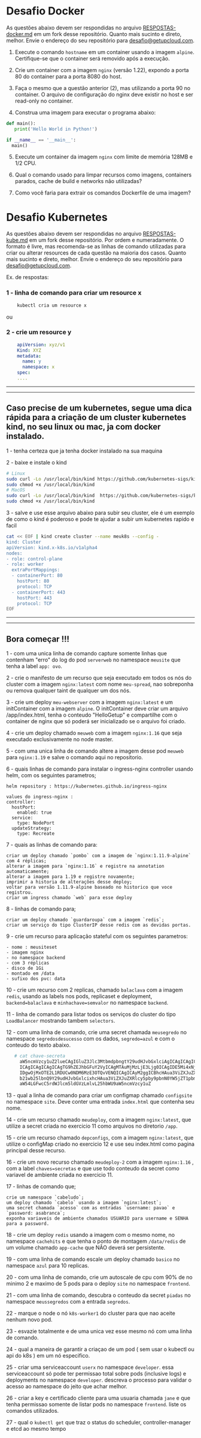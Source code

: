 # Desafio Docker

As questões abaixo devem ser respondidas no arquivo [RESPOSTAS-docker.md](RESPOSTAS-docker.md) em um fork desse repositório. Quanto mais sucinto e direto, melhor. Envie o endereço do seu repositório para desafio@getupcloud.com.

1. Execute o comando `hostname` em um container usando a imagem `alpine`. Certifique-se que o container será removido após a execução.

2. Crie um container com a imagem `nginx` (versão 1.22), expondo a porta 80 do container para a porta 8080 do host.

3. Faça o mesmo que a questão anterior (2), mas utilizando a porta 90 no container. O arquivo de configuração do nginx deve existir no host e ser read-only no container.

4. Construa uma imagem para executar o programa abaixo:

```python
def main():
   print('Hello World in Python!')

if __name__ == '__main__':
  main()
```

5. Execute um container da imagem `nginx` com limite de memória 128MB e 1/2 CPU.

6. Qual o comando usado para limpar recursos como imagens, containers parados, cache de build e networks não utilizadas?

7. Como você faria para extrair os comandos Dockerfile de uma imagem?

# Desafio Kubernetes

As questões abaixo devem ser respondidas no arquivo [RESPOSTAS-kube.md](RESPOSTAS-kube.md) em um fork desse repositório. Por ordem e numeradamente. O formato é livre, mas recomenda-se as linhas de comando utilizadas para criar ou alterar resources de cada questão na maioria dos casos. Quanto mais sucinto e direto, melhor. Envie o endereço do seu repositório para desafio@getupcloud.com.

Ex. de respostas:

### 1 - linha de comando para criar um resource x

```bash
    kubectl cria um resource x
```

ou

### 2 - crie um resource y

```yaml
    apiVersion: xyz/v1
    Kind: XYZ
    metadata:
      name: y
      namespace: x
    spec:
    ....
```

---
---

## Caso precise de um kubernetes, segue uma dica rápida para a criação de um cluster kubernetes kind, no seu linux ou mac, ja com docker instalado.

1 - tenha certeza que ja tenha docker instalado na sua maquina

2 - baixe e instale o kind 

```bash
# Linux
sudo curl -Lo /usr/local/bin/kind https://github.com/kubernetes-sigs/kind/releases/download/v0.16.0/kind-linux-amd64
sudo chmod +x /usr/local/bin/kind
# MacOS
sudo curl -Lo /usr/local/bin/kind  https://github.com/kubernetes-sigs/kind/releases/download/v0.16.0/kind-darwin-arm64
sudo chmod +x /usr/local/bin/kind
```

3 - salve e use esse arquivo abaixo para subir seu cluster, ele é um exemplo de como o kind é poderoso e pode te ajudar a subir um kubernetes rapido e facil

```bash
cat << EOF | kind create cluster --name meuk8s --config -
kind: Cluster
apiVersion: kind.x-k8s.io/v1alpha4
nodes:
- role: control-plane
- role: worker
  extraPortMappings:
  - containerPort: 80
    hostPort: 80
    protocol: TCP
  - containerPort: 443
    hostPort: 443
    protocol: TCP
EOF
```

---
---

## Bora começar !!!

1 - com uma unica linha de comando capture somente linhas que contenham "erro" do log do pod `serverweb` no namespace `meusite` que tenha a label `app: ovo`.

2 - crie o manifesto de um recurso que seja executado em todos os nós do cluster com a imagem `nginx:latest` com nome `meu-spread`, nao sobreponha ou remova qualquer taint de qualquer um dos nós.

3 - crie um deploy `meu-webserver` com a imagem `nginx:latest` e um initContainer com a imagem `alpine`. O initContainer deve criar um arquivo /app/index.html, tenha o conteudo "HelloGetup" e compartilhe com o container de nginx que só poderá ser inicializado se o arquivo foi criado.

4 - crie um deploy chamado `meuweb` com a imagem `nginx:1.16` que seja executado exclusivamente no node master.

5 - com uma unica linha de comando altere a imagem desse pod `meuweb` para `nginx:1.19` e salve o comando aqui no repositorio.

6 - quais linhas de comando para instalar o ingress-nginx controller usando helm, com os seguintes parametros;

    helm repository : https://kubernetes.github.io/ingress-nginx

    values do ingress-nginx : 
    controller:
      hostPort:
        enabled: true
      service:
        type: NodePort
      updateStrategy:
        type: Recreate

7 - quais as linhas de comando para: 

    criar um deploy chamado `pombo` com a imagem de `nginx:1.11.9-alpine` com 4 réplicas;
    alterar a imagem para `nginx:1.16` e registre na annotation automaticamente;
    alterar a imagem para 1.19 e registre novamente; 
    imprimir a historia de alterações desse deploy;
    voltar para versão 1.11.9-alpine baseado no historico que voce registrou.
    criar um ingress chamado `web` para esse deploy


8 - linhas de comando para; 

    criar um deploy chamado `guardaroupa` com a imagem `redis`;
    criar um serviço do tipo ClusterIP desse redis com as devidas portas.

9 - crie um recurso para aplicação stateful com os seguintes parametros:

    - nome : meusiteset
    - imagem nginx 
    - no namespace backend
    - com 3 réplicas
    - disco de 1Gi
    - montado em /data
    - sufixo dos pvc: data


10 - crie um recurso com 2 replicas, chamado `balaclava` com a imagem `redis`, usando as labels nos pods, replicaset e deployment, `backend=balaclava` e `minhachave=semvalor` no namespace `backend`.

11 - linha de comando para listar todos os serviços do cluster do tipo `LoadBalancer` mostrando tambem `selectors`.

12 - com uma linha de comando, crie uma secret chamada `meusegredo` no namespace `segredosdesucesso` com os dados, `segredo=azul` e com o conteudo do texto abaixo.

```bash
   # cat chave-secreta
     aW5ncmVzcy1uZ2lueCAgIGluZ3Jlc3MtbmdpbngtY29udHJvbGxlciAgICAgICAgICAgICAgICAg
     ICAgICAgICAgICAgTG9hZEJhbGFuY2VyICAgMTAuMjMzLjE3Ljg0ICAgIDE5Mi4xNjguMS4zNSAg
     IDgwOjMxOTE2L1RDUCw0NDM6MzE3OTQvVENQICAgICAyM2ggICBhcHAua3ViZXJuZXRlcy5pby9j
     b21wb25lbnQ9Y29udHJvbGxlcixhcHAua3ViZXJuZXRlcy5pby9pbnN0YW5jZT1pbmdyZXNzLW5n
     aW54LGFwcC5rdWJlcm5ldGVzLmlvL25hbWU9aW5ncmVzcy1uZ
```

13 - qual a linha de comando para criar um configmap chamado `configsite` no namespace `site`. Deve conter uma entrada `index.html` que contenha seu nome.

14 - crie um recurso chamado `meudeploy`, com a imagem `nginx:latest`, que utilize a secret criada no exercicio 11 como arquivos no diretorio `/app`.

15 - crie um recurso chamado `depconfigs`, com a imagem `nginx:latest`, que utilize o configMap criado no exercicio 12 e use seu index.html como pagina principal desse recurso.

16 - crie um novo recurso chamado `meudeploy-2` com a imagem `nginx:1.16` , com a label `chaves=secretas` e que use todo conteudo da secret como variavel de ambiente criada no exercicio 11.

17 - linhas de comando que;

    crie um namespace `cabeludo`;
    um deploy chamado `cabelo` usando a imagem `nginx:latest`; 
    uma secret chamada `acesso` com as entradas `username: pavao` e `password: asabranca`;
    exponha variaveis de ambiente chamados USUARIO para username e SENHA para a password.

18 - crie um deploy `redis` usando a imagem com o mesmo nome, no namespace `cachehits` e que tenha o ponto de montagem `/data/redis` de um volume chamado `app-cache` que NÂO deverá ser persistente.

19 - com uma linha de comando escale um deploy chamado `basico` no namespace `azul` para 10 replicas.

20 - com uma linha de comando, crie um autoscale de cpu com 90% de no minimo 2 e maximo de 5 pods para o deploy `site` no namespace `frontend`.

21 - com uma linha de comando, descubra o conteudo da secret `piadas` no namespace `meussegredos` com a entrada `segredos`.

22 - marque o node o nó `k8s-worker1` do cluster para que nao aceite nenhum novo pod.

23 - esvazie totalmente e de uma unica vez esse mesmo nó com uma linha de comando.

24 - qual a maneira de garantir a criaçao de um pod ( sem usar o kubectl ou api do k8s ) em um nó especifico.

25 - criar uma serviceaccount `userx` no namespace `developer`. essa serviceaccount só pode ter permissao total sobre pods (inclusive logs) e deployments no namespace `developer`. descreva o processo para validar o acesso ao namespace do jeito que achar melhor.

26 - criar a key e certificado cliente para uma usuaria chamada `jane` e que tenha permissao somente de listar pods no namespace `frontend`. liste os comandos utilizados.

27 - qual o `kubectl get` que traz o status do scheduler, controller-manager e etcd ao mesmo tempo

